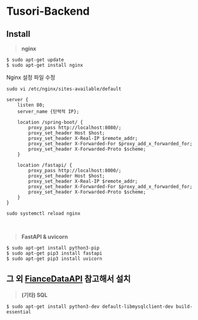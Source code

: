 # Tusori-Backend

## Install
> **nginx**
```
$ sudo apt-get update
$ sudo apt-get install nginx
```

Nginx 설정 파일 수정
```
sudo vi /etc/nginx/sites-available/default
```
```
server {
    listen 80;
    server_name {탄력적 IP};

    location /spring-boot/ {
        proxy_pass http://localhost:8080/;
        proxy_set_header Host $host;
        proxy_set_header X-Real-IP $remote_addr;
        proxy_set_header X-Forwarded-For $proxy_add_x_forwarded_for;
        proxy_set_header X-Forwarded-Proto $scheme;
    }

    location /fastapi/ {
        proxy_pass http://localhost:8000/;
        proxy_set_header Host $host;
        proxy_set_header X-Real-IP $remote_addr;
        proxy_set_header X-Forwarded-For $proxy_add_x_forwarded_for;
        proxy_set_header X-Forwarded-Proto $scheme;
    }
}
```
```
sudo systemctl reload nginx
```

<br/>

> **FastAPI & uvicorn**
```
$ sudo apt-get install python3-pip
$ sudo apt-get pip3 install fastapi
$ sudo apt-get pip3 install uvicorn
```

## 그 외 [FianceDataAPI](https://github.com/Tu-Sori/FinanceDataAPI/blob/main/README.md) 참고해서 설치

> **(기타) SQL**
```
$ sudo apt-get install python3-dev default-libmysqlclient-dev build-essential
```
